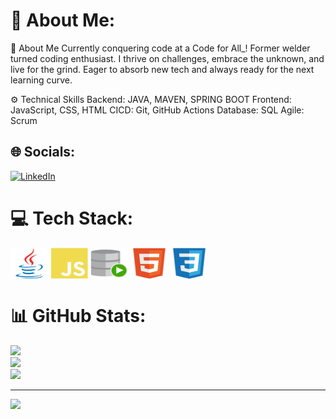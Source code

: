 # 👀 About Me:
🚀 About Me
Currently conquering code at a Code for All_! Former welder turned coding enthusiast. 
I thrive on challenges, embrace the unknown, and live for the grind. Eager to absorb new tech and always ready for the next learning curve.

⚙️ Technical Skills
Backend: JAVA, MAVEN, SPRING BOOT
Frontend: JavaScript, CSS, HTML
CICD: Git, GitHub Actions 
Database: SQL
Agile: Scrum 

## 🌐 Socials:
[![LinkedIn](https://img.shields.io/badge/LinkedIn-%230077B5.svg?logo=linkedin&logoColor=white)](https://linkedin.com/in/miguelcardoso19) 

# 💻 Tech Stack:
  <div>
    <img align="center" alt="Java" height="50" width="60" src="https://raw.githubusercontent.com/devicons/devicon/master/icons/java/java-original.svg">
    <img align="center" alt="Js" height="50" width="60" src="https://raw.githubusercontent.com/devicons/devicon/master/icons/javascript/javascript-plain.svg">
    <img align="center" alt="Database" height="50" width="60" src="https://raw.githubusercontent.com/devicons/devicon/6910f0503efdd315c8f9b858234310c06e04d9c0/icons/sqldeveloper/sqldeveloper-original.svg">
    <img align="center" alt="HTML" height="50" width="60" src="https://raw.githubusercontent.com/devicons/devicon/master/icons/html5/html5-original.svg">
    <img align="center" alt="CSS" height="50" width="60" src="https://raw.githubusercontent.com/devicons/devicon/master/icons/css3/css3-original.svg">
  </div>

# 📊 GitHub Stats:
![](https://github-readme-stats.vercel.app/api?username=miguelcardoso19&theme=react&hide_border=false&include_all_commits=true&count_private=true)<br/>
![](https://github-readme-streak-stats.herokuapp.com/?user=miguelcardoso19&theme=react&hide_border=false)<br/>
![](https://github-readme-stats.vercel.app/api/top-langs/?username=miguelcardoso19&theme=react&hide_border=false&include_all_commits=true&count_private=true&layout=compact)

---
[![](https://visitcount.itsvg.in/api?id=miguelcardoso19&icon=0&color=0)](https://visitcount.itsvg.in)

<!-- Proudly created with GPRM ( https://gprm.itsvg.in ) -->
